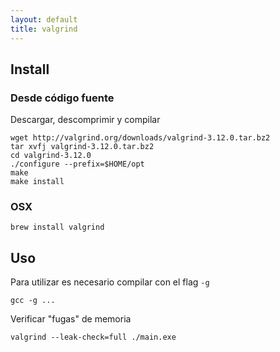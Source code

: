 ```yaml
---
layout: default
title: valgrind
---
```


## Install

### Desde código fuente

Descargar, descomprimir y compilar

    wget http://valgrind.org/downloads/valgrind-3.12.0.tar.bz2
    tar xvfj valgrind-3.12.0.tar.bz2
    cd valgrind-3.12.0
    ./configure --prefix=$HOME/opt
    make
    make install

### OSX

    brew install valgrind


## Uso

Para utilizar es necesario compilar con el flag `-g`

    gcc -g ...

Verificar "fugas" de memoria

    valgrind --leak-check=full ./main.exe

